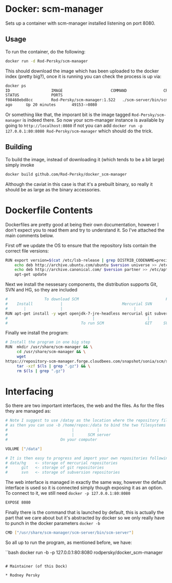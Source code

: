 # Docker: scm-manager

Sets up a container with scm-manager installed listening on port 8080.

## Usage

To run the container, do the following:

``` bash
docker run -d Rod-Persky/scm-manager
```

This should download the image which has been uploaded to the docker index (pretty big?),
once it is running you can check the process is up via:

``` bash
docker ps
ID                  IMAGE                     COMMAND                CREATED
STATUS              PORTS
f08460ebd8cc        Rod-Persky/scm-manager:1.522   ./scm-server/bin/scm-server   20 minutes
ago      Up 20 minutes       49153->8080
```

Or something like that, the imporant bit is the image tagged `Rod-Persky/scm-manager` is indeed
there. So now your scm-manager instance is available by going to `http://localhost:8080` if not
you can add `docker run -p 127.0.0.1:80:8080 Rod-Persky/scm-manager` which should do the trick.

## Building
To build the image, instead of downloading it (which tends to be a bit large) simply invoke

``` bash
docker build github.com/Rod-Persky/docker_scm-manager
```

Although the caviat in this case is that it's a prebuilt binary, so really it should be as large
as the binary accessories.


# Dockerfile Contents

Dockerfiles are pretty good at being their own documentation, however I don't expect you to
read them and try to understand it. So I've attached the main comments below.

First off we update the OS to ensure that the repository lists contain the correct file versions:

``` bash
RUN export version=$(cat /etc/lsb-release | grep DISTRIB_CODENAME=precise | cut -d '=' -f2) && \
    echo deb http://archive.ubuntu.com/ubuntu $version universe >> /etc/apt/sources.list && \
    echo deb http://archive.canonical.com/ $version partner >> /etc/apt/sources.list && \
    apt-get update
```

Next we install the nessesary components, the distribution supports Git, SVN and HG, so they
are included

``` bash
#                To download SCM                                      For  Mercurial Plugin
#    Install            |                          Mercurial SVN                |
#       |               |                               |                       |
RUN apt-get install -y wget openjdk-7-jre-headless mercurial git subversion python2.7
#                                     |                       |       |
#                                To run SCM                  GIT     SVN
```

Finally we install the program:

``` bash
# Install the program in one big step
RUN  mkdir /usr/share/scm-manager && \
     cd /usr/share/scm-manager && \
     wget 
https://repository-scm-manager.forge.cloudbees.com/snapshot/sonia/scm/scm-server/1.36-SNAPSHOT/scm-server$
     tar -xzf $(ls | grep ".gz") && \
     rm $(ls | grep ".gz")
```

# Interfacing

So there are two important interfaces, the web and the files. As for the files they are managed as:

``` bash
# Note I suggest to use /datay as the location where the repository files can be kept
# as then you can use -b /home/repos:/data to bind the two filesystems together
#                            |          |
#                            |      SCM server
#                       On your computer

VOLUME ["/data"]

# It is then easy to progress and import your own repositories following the scm layout of
# data/hg    <- storage of mercurial repositories
#      git   <- storage of git repositories
#      svn   <- storage of subversion repositories
```

The web interface is managed in exactly the same way, however the default interface is used
so it is connected simply though exposing it as an option. To connect to it, we still need
`docker -p 127.0.0.1:80:8080`

``` bash
EXPOSE 8080
```

Finally there is the command that is launched by default, this is actually the part that we care about
but it's abstracted by docker so we only really have to punch in the docker parameters `docker -b`

``` bash
CMD ["/usr/share/scm-manager/scm-server/bin/scm-server"]
```

So all up to run the program, as mentioned before, we have:

``bash
docker run -b -p 127.0.0.1:80:8080 rodpersky/docker_scm-manager
```

# Maintainer (of this Dock)

* Rodney Persky
